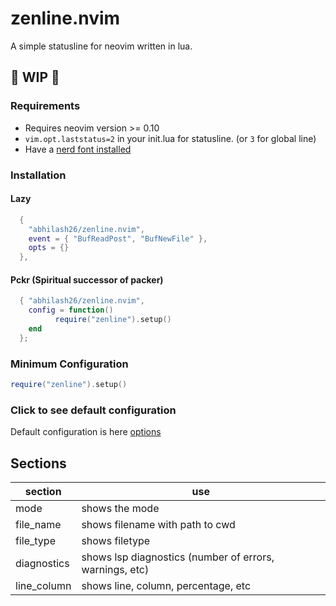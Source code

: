 # zenline.nvim
A simple statusline for neovim written in lua.

## 🚧 WIP 🚧

### Requirements
* Requires neovim version >= 0.10
* `vim.opt.laststatus=2` in your init.lua for statusline. (or `3` for global line)
* Have a [nerd font installed](https://www.nerdfonts.com/font-downloads)

### Installation

#### Lazy
```lua
  {
    "abhilash26/zenline.nvim",
    event = { "BufReadPost", "BufNewFile" },
    opts = {}
  },
```
#### Pckr (Spiritual successor of packer)
```lua
  { "abhilash26/zenline.nvim",
    config = function()
          require("zenline").setup()
    end
  };
```
### Minimum Configuration
```lua
require("zenline").setup()
```
### Click to see default configuration
 Default configuration is here [options](https://github.com/abhilash26/zenline.nvim/blob/main/lua/zenline/default_options.lua)


 ## Sections

 | section | use |
 |---------|-----|
 | mode         | shows the mode |
 | file_name     | shows filename with path to cwd |
 | file_type     | shows filetype |
 | diagnostics  | shows lsp diagnostics (number of errors, warnings, etc) |
 | line_column   | shows line, column, percentage, etc |
